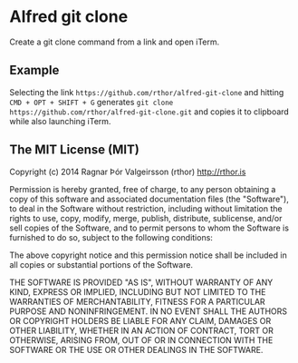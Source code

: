 # Alfred git clone

Create a git clone command from a link and open iTerm.

## Example

Selecting the link `https://github.com/rthor/alfred-git-clone` and hitting `CMD + OPT + SHIFT + G` generates `git clone https://github.com/rthor/alfred-git-clone.git` and copies it to clipboard while also launching iTerm.

## The MIT License (MIT)

Copyright (c) 2014 Ragnar Þór Valgeirsson (rthor) http://rthor.is

Permission is hereby granted, free of charge, to any person obtaining a copy of this software and associated documentation files (the "Software"), to deal in the Software without restriction, including without limitation the rights to use, copy, modify, merge, publish, distribute, sublicense, and/or sell copies of the Software, and to permit persons to whom the Software is furnished to do so, subject to the following conditions:

The above copyright notice and this permission notice shall be included in all copies or substantial portions of the Software.

THE SOFTWARE IS PROVIDED "AS IS", WITHOUT WARRANTY OF ANY KIND, EXPRESS OR IMPLIED, INCLUDING BUT NOT LIMITED TO THE WARRANTIES OF MERCHANTABILITY, FITNESS FOR A PARTICULAR PURPOSE AND NONINFRINGEMENT. IN NO EVENT SHALL THE AUTHORS OR COPYRIGHT HOLDERS BE LIABLE FOR ANY CLAIM, DAMAGES OR OTHER LIABILITY, WHETHER IN AN ACTION OF CONTRACT, TORT OR OTHERWISE, ARISING FROM, OUT OF OR IN CONNECTION WITH THE SOFTWARE OR THE USE OR OTHER DEALINGS IN THE SOFTWARE.
